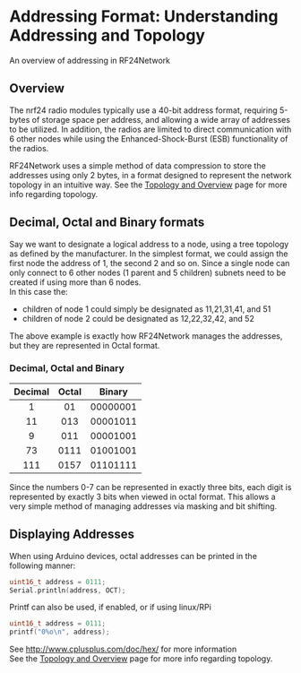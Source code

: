 # Addressing Format: Understanding Addressing and Topology
An overview of addressing in RF24Network

## Overview
The nrf24 radio modules typically use a 40-bit address format, requiring 5-bytes of storage space per address, and allowing a wide
array of addresses to be utilized. In addition, the radios are limited to direct communication with 6 other nodes while using the
Enhanced-Shock-Burst (ESB) functionality of the radios.

RF24Network uses a simple method of data compression to store the addresses using only 2 bytes, in a format designed to represent the
network topology in an intuitive way.
See the [Topology and Overview](md_docs_tuning.html) page for more info regarding topology.

## Decimal, Octal and Binary formats

Say we want to designate a logical address to a node, using a tree topology as defined by the manufacturer.
In the simplest format, we could assign the first node the address of 1, the second 2 and so on.
Since a single node can only connect to 6 other nodes (1 parent and 5 children) subnets need to be created if using more than 6 nodes.<br>
In this case the:
- children of node 1 could simply be designated as 11,21,31,41, and 51
- children of node 2 could be designated as 12,22,32,42, and 52

The above example is exactly how RF24Network manages the addresses, but they are represented in Octal format.

### Decimal, Octal and Binary

| Decimal | Octal |  Binary  |
|:-------:|:-----:|:--------:|
| 1       |  01   | 00000001 |
| 11      |  013  | 00001011 |
| 9       |  011  | 00001001 |
| 73      |  0111 | 01001001 |
| 111     |  0157 | 01101111 |

Since the numbers 0-7 can be represented in exactly three bits, each digit is represented by exactly 3 bits when viewed in octal format.
This allows a very simple method of managing addresses via masking and bit shifting.

## Displaying Addresses

When using Arduino devices, octal addresses can be printed in the following manner:
```cpp
uint16_t address = 0111;
Serial.println(address, OCT);
```

Printf can also be used, if enabled, or if using linux/RPi
```cpp
uint16_t address = 0111;
printf("0%o\n", address);
```

See http://www.cplusplus.com/doc/hex/ for more information<br>
See the [Topology and Overview](md_docs_tuning.html) page for more info regarding topology.
